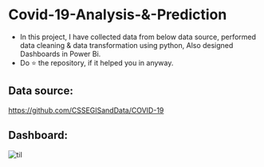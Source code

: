 # Covid-19-Analysis-&-Prediction
* In this project, I have collected data from below data source, performed data cleaning & data transformation using python, Also designed Dashboards in Power Bi. 
* Do ⭐ the repository, if it helped you in anyway.

## Data source:
https://github.com/CSSEGISandData/COVID-19

## Dashboard:
![til](./Demo.gif)
